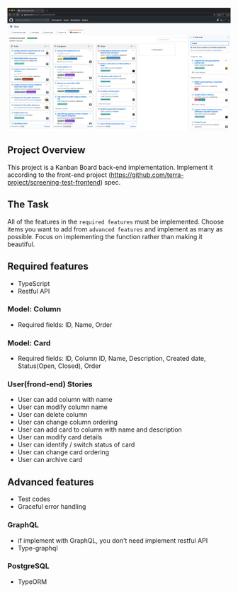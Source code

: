 ![Screenshot](/screenshot.png)
## Project Overview
This project is a Kanban Board back-end implementation. Implement it according to the front-end project (https://github.com/terra-project/screening-test-frontend) spec.

## The Task
All of the features in the `required features` must be implemented. Choose items you want to add from `advanced features` and implement as many as possible. Focus on implementing the function rather than making it beautiful.

## Required features
* TypeScript
* Restful API

### Model: Column
* Required fields: ID, Name, Order

### Model: Card
* Required fields: ID, Column ID, Name, Description, Created date, Status(Open, Closed), Order

### User(frond-end) Stories
* User can add column with name
* User can modify column name
* User can delete column
* User can change column ordering
* User can add card to column with name and description
* User can modify card details
* User can identify / switch status of card
* User can change card ordering
* User can archive card

## Advanced features

* Test codes
* Graceful error handling

### GraphQL
* if implement with GraphQL, you don't need implement restful API
* Type-graphql

### PostgreSQL
* TypeORM
